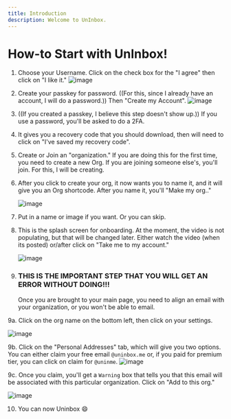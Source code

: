 ```yaml
---
title: Introduction
description: Welcome to UnInbox.
---
```


# How-to Start with UnInbox!

1. Choose your Username. Click on the check box for the "I agree" then click on "I like it."
  ![image](https://github.com/un/guides/assets/65743899/2adebe43-e02b-42c1-955b-32d6372471cb)

2. Create your passkey for password. ((For this, since I already have an account, I will do a password.)) Then "Create my Account".
   ![image](https://github.com/un/guides/assets/65743899/5e9ce792-54c8-4102-b798-791a27ab56ab)

3. ((If you created a passkey, I believe this step doesn't show up.)) If you use a password, you'll be asked to do a 2FA.
4. It gives you a recovery code that you should download, then will need to click on "I've saved my recovery code".
5.  Create or Join an "organization." If you are doing this for the first time, you need to create a new Org. If you are joining someone else's, you'll join. For this, I will be creating.
6. After you click to create your org, it now wants you to name it, and it will give you an Org shortcode. After you name it, you'll "Make my org.."
   
   ![image](https://github.com/un/guides/assets/65743899/687e4bb9-f3e5-4d9f-8780-2ae6dd67dd34)
7. Put in a name or image if you want. Or you can skip.
8. This is the splash screen for onboarding. At the moment, the video is not populating, but that will be changed later. Either watch the video (when its posted) or/after click on "Take me to my account."

   ![image](https://github.com/un/guides/assets/65743899/ee32cdcf-4d23-4f09-8da4-bef9087bd765)

9. ### THIS IS THE IMPORTANT STEP THAT YOU WILL GET AN ERROR WITHOUT DOING!!!
   Once you are brought to your main page, you need to align an email with your organization, or you won't be able to email.

  9a. Click on the org name on the bottom left, then click on your settings.
  
  ![image](https://github.com/un/guides/assets/65743899/224810a7-14a1-4ae6-9e6e-a9590b6a9fa6)

  9b. Click on the "Personal Addresses" tab, which will give you two options. You can either claim your free email `@uninbox.me` or, if you paid for premium tier, you can click on claim for `@uninme`.
  ![image](https://github.com/un/guides/assets/65743899/e3f08714-53d1-44be-8ae7-3a2aae2f3054)

  9c. Once you claim, you'll get a `Warning` box that tells you that this email will be associated with this particular organization. Click on "Add to this org."
  
  ![image](https://github.com/un/guides/assets/65743899/66f92882-8d9a-4b14-b763-55cb4e71330d)


10. You can now Uninbox :smile:
